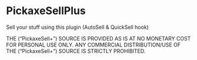 # PickaxeSellPlus
Sell your stuff using this plugin (AutoSell &amp; QuickSell hook)

THE (“PickaxeSell+”) SOURCE IS PROVIDED AS IS AT NO MONETARY COST FOR PERSONAL USE ONLY. ANY COMMERCIAL DISTRIBUTION/USE OF THE (“PickaxeSell+”) SOURCE IS STRICTLY PROHIBITED.
